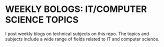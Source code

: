 # WEEKLY BOLOGS: IT/COMPUTER SCIENCE TOPICS

I post weekly blogs on technical subjects on this repo. The topics and subjects include a wide range of fields related to IT and computer science. 
